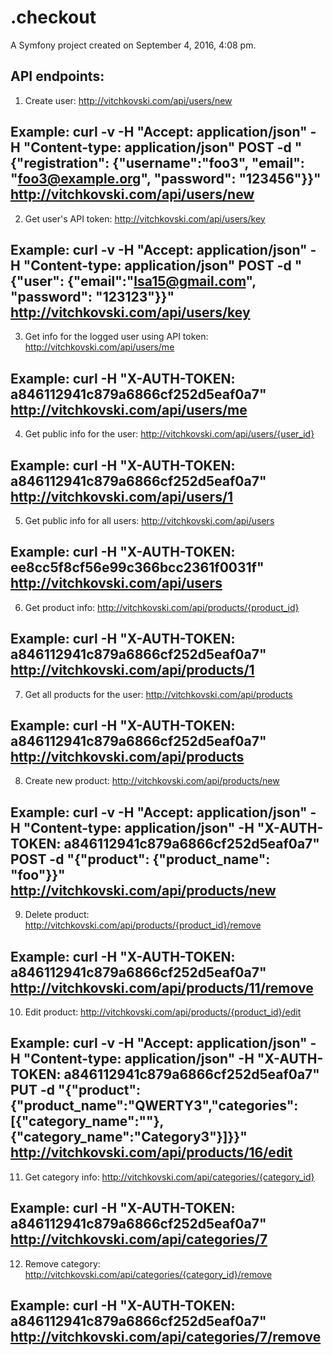 .checkout
=========

A Symfony project created on September 4, 2016, 4:08 pm.


API endpoints:
--------------------------------------------------------
1) Create user:
http://vitchkovski.com/api/users/new

Example:
curl -v -H "Accept: application/json" -H "Content-type: application/json" POST -d "{\"registration\": {\"username\":\"foo3\", \"email\": \"foo3@example.org\", \"password\": \"123456\"}}" http://vitchkovski.com/api/users/new
--------------------------------------------------------
2) Get user's API token:
http://vitchkovski.com/api/users/key

Example:
curl -v -H "Accept: application/json" -H "Content-type: application/json" POST -d "{\"user\": {\"email\":\"lsa15@gmail.com\", \"password\": \"123123\"}}" http://vitchkovski.com/api/users/key
--------------------------------------------------------
3) Get info for the logged user using API token:
http://vitchkovski.com/api/users/me

Example:
curl -H "X-AUTH-TOKEN: a846112941c879a6866cf252d5eaf0a7" http://vitchkovski.com/api/users/me
--------------------------------------------------------
4) Get public info for the user:
http://vitchkovski.com/api/users/{user_id}

Example:
curl -H "X-AUTH-TOKEN: a846112941c879a6866cf252d5eaf0a7" http://vitchkovski.com/api/users/1
--------------------------------------------------------
5) Get public info for all users:
http://vitchkovski.com/api/users

Example:
curl -H "X-AUTH-TOKEN: ee8cc5f8cf56e99c366bcc2361f0031f" http://vitchkovski.com/api/users
--------------------------------------------------------
6) Get product info:
http://vitchkovski.com/api/products/{product_id}

Example:
curl -H "X-AUTH-TOKEN: a846112941c879a6866cf252d5eaf0a7" http://vitchkovski.com/api/products/1
--------------------------------------------------------
7) Get all products  for the user:
http://vitchkovski.com/api/products

Example:
curl -H "X-AUTH-TOKEN: a846112941c879a6866cf252d5eaf0a7" http://vitchkovski.com/api/products
--------------------------------------------------------
8) Create new product:
http://vitchkovski.com/api/products/new

Example:
curl -v -H "Accept: application/json" -H "Content-type: application/json" -H "X-AUTH-TOKEN: a846112941c879a6866cf252d5eaf0a7" POST -d "{\"product\": {\"product_name\": \"foo\"}}" http://vitchkovski.com/api/products/new
--------------------------------------------------------
9) Delete  product:
http://vitchkovski.com/api/products/{product_id}/remove

Example:
curl -H "X-AUTH-TOKEN: a846112941c879a6866cf252d5eaf0a7" http://vitchkovski.com/api/products/11/remove
--------------------------------------------------------
10) Edit product:
http://vitchkovski.com/api/products/{product_id}/edit

Example:
curl -v -H "Accept: application/json" -H "Content-type: application/json" -H "X-AUTH-TOKEN: a846112941c879a6866cf252d5eaf0a7" PUT -d "{\"product\":{\"product_name\":\"QWERTY3\",\"categories\":[{\"category_name\":\"\"},{\"category_name\":\"Category3\"}]}}" http://vitchkovski.com/api/products/16/edit
-------------------------------------------------------
11) Get category info:
http://vitchkovski.com/api/categories/{category_id}

Example:
curl -H "X-AUTH-TOKEN: a846112941c879a6866cf252d5eaf0a7" http://vitchkovski.com/api/categories/7
-------------------------------------------------------
12) Remove category:
http://vitchkovski.com/api/categories/{category_id}/remove

Example:
curl -H "X-AUTH-TOKEN: a846112941c879a6866cf252d5eaf0a7" http://vitchkovski.com/api/categories/7/remove
-------------------------------------------------------